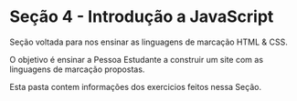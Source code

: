 # Seção 4 - Introdução a JavaScript

Seção voltada para nos ensinar as linguagens de marcação HTML & CSS.

O objetivo é ensinar a Pessoa Estudante a construir um site com as linguagens de marcação propostas.

Esta pasta contem informações dos exercicios feitos nessa Seção.